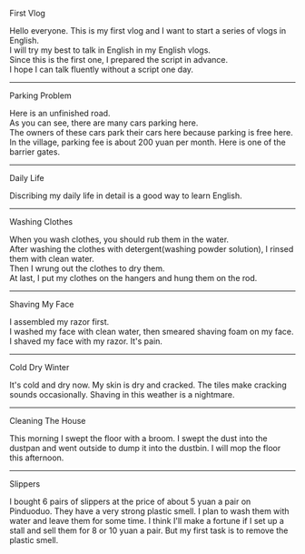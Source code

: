 First Vlog

Hello everyone. This is my first vlog and I want to start a series of vlogs in English.  
I will try my best to talk in English in my English vlogs.  
Since this is the first one, I prepared the script in advance.  
I hope I can talk fluently without a script one day.

---

Parking Problem

Here is an unfinished road.  
As you can see, there are many cars parking here.  
The owners of these cars park their cars here because parking is free here.  
In the village, parking fee is about 200 yuan per month. Here is one of the barrier gates.

---

Daily Life

Discribing my daily life in detail is a good way to learn English.

---

Washing Clothes

When you wash clothes, you should rub them in the water.  
After washing the clothes with detergent(washing powder solution), I rinsed them with clean water.  
Then I wrung out the clothes to dry them.  
At last, I put my clothes on the hangers and hung them on the rod.

---

Shaving My Face

I assembled my razor first.  
I washed my face with clean water, then smeared shaving foam on my face.  
I shaved my face with my razor. It's pain.

---
Cold Dry Winter

It's cold and dry now. My skin is dry and cracked.
The tiles make cracking sounds occasionally.
Shaving in this weather is a nightmare.

---
Cleaning The House

This morning I swept the floor with a broom.
I swept the dust into the dustpan and went outside to dump it into the dustbin.
I will mop the floor this afternoon.

---
Slippers

I bought 6 pairs of slippers at the price of about 5 yuan a pair on Pinduoduo.
They have a very strong plastic smell. I plan to wash them with water and leave them for some time.
I think I'll make a fortune if I set up a stall and sell them for 8 or 10 yuan a pair.
But my first task is to remove the plastic smell.